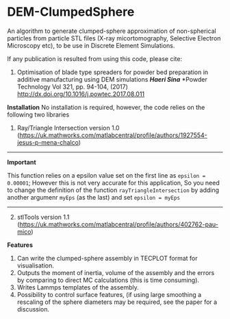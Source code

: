 # DEM-ClumpedSphere
An algorithm to generate clumped-sphere approximation of non-spherical particles from particle STL files (X-ray micortomography, Selective Electron Microscopy etc), to be use in Discrete Element Simulations. 

If any publication is resulted from using this code, please cite: 

 1. Optimisation of blade type spreaders for powder bed preparation in additive manufacturing using DEM simulations
    ***Haeri Sina***
    *Powder Technology Vol 321, pp. 94-104, (2017)
    http://dx.doi.org/10.1016/j.powtec.2017.08.011

**Installation**
No installation is required, however, the code relies on the following two libraries
 1. Ray/Triangle Intersection version 1.0 (https://uk.mathworks.com/matlabcentral/profile/authors/1927554-jesus-p-mena-chalco)
 ___
 **Important**
 
 This function relies on a epsilon value set on the first line as `epsilon = 0.00001`;
 However this is not very accurate for this application, So you need to change the definition of the function
 `rayTriangleIntersection` by adding another argumenr `myEps` (as the last) and set `epsilon = myEps`
 ___
 2. stlTools version 1.1 (https://uk.mathworks.com/matlabcentral/profile/authors/402762-pau-mico)

**Features**
 1. Can write the clumped-sphere assembly in TECPLOT format for visualisation.
 2. Outputs the moment of inertia, volume of the assembly and the errors by comparing to direct MC calculations (this is time consuming).
 3.  Writes Lammps templates of the assembly.
 4. Possibility to control surface features, (if using large smoothing a rescaling of the sphere diameters may be required, see the paper for a discussion.
